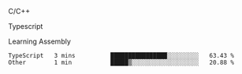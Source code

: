 <p>C/C++</p>
<p> Typescript</p>
<p>Learning Assembly</p>

<!--START_SECTION:waka-->

```text
TypeScript   3 mins          ████████████████░░░░░░░░░   63.43 %
Other        1 min           █████▒░░░░░░░░░░░░░░░░░░░   20.88 %
```

<!--END_SECTION:waka-->
